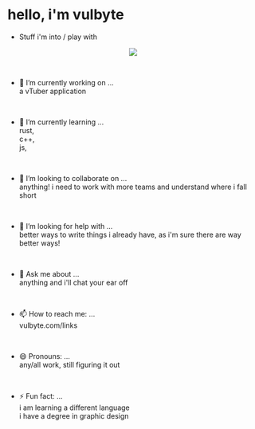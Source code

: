 # hello, i'm vulbyte <br>

- Stuff i'm into / play with <br>
<p align="center">
  <a href="https://skillicons.dev">
    <img src="https://skillicons.dev/icons?i=ableton,bash,blender,c,cs,cpp,cloudflare,css,discord,electron,git,github,gitlab,html,ai,js,linux,neovim,netlify,nextjs,ps,pr,py,react,rust,supabase,svelte,svg,tailwind,tauri,threejs,ts,unity,unreal,vim,vite,xd," />
  </a>
</p>

<br>

- 🔭 I’m currently working on ... <br>
  a vTuber application

<br>

- 🌱 I’m currently learning ... <br>
  rust, <br>
  c++, <br>
  js, <br>

<br>

- 👯 I’m looking to collaborate on ... <br>
  anything! i need to work with more teams and understand where i fall short <br>

<br>

- 🤔 I’m looking for help with ... <br>
  better ways to write things i already have, as i'm sure there are way better ways! <br>

<br>

- 💬 Ask me about ... <br>
  anything and i'll chat your ear off

<br>

- 📫 How to reach me: ... <br>
  vulbyte.com/links

<br>

- 😄 Pronouns: ... <br>
  any/all work, still figuring it out

<br>

- ⚡ Fun fact: ... <br>
  i am learning a different language<br>
  i have a degree in graphic design

<br>

<!--
[![Vulbyte's GitHub stats](https://github-readme-stats.vercel.app/api?username=vulbyte)](https://github.com/anuraghazra/github-readme-stats)
-->

<br>
